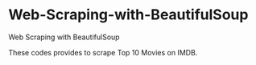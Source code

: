 # Web-Scraping-with-BeautifulSoup
Web Scraping with BeautifulSoup

These codes provides to scrape Top 10 Movies on IMDB.
